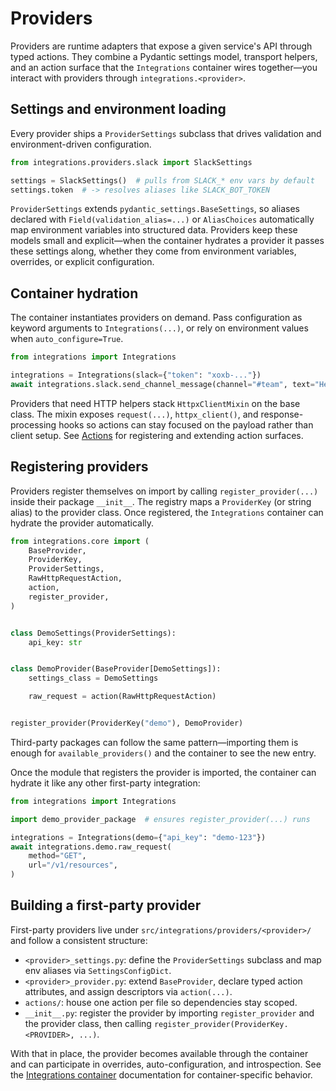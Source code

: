 # Providers

Providers are runtime adapters that expose a given service's API through typed
actions. They combine a Pydantic settings model, transport helpers, and an
action surface that the `Integrations` container wires together—you interact
with providers through `integrations.<provider>`.

## Settings and environment loading

Every provider ships a `ProviderSettings` subclass that drives validation and
environment-driven configuration.

```python
from integrations.providers.slack import SlackSettings

settings = SlackSettings()  # pulls from SLACK_* env vars by default
settings.token  # -> resolves aliases like SLACK_BOT_TOKEN
```

`ProviderSettings` extends `pydantic_settings.BaseSettings`, so aliases declared
with `Field(validation_alias=...)` or `AliasChoices` automatically map
environment variables into structured data. Providers keep these models small
and explicit—when the container hydrates a provider it passes these settings
along, whether they come from environment variables, overrides, or explicit
configuration.

## Container hydration

The container instantiates providers on demand. Pass configuration as keyword
arguments to `Integrations(...)`, or rely on environment values when
`auto_configure=True`.

```python
from integrations import Integrations

integrations = Integrations(slack={"token": "xoxb-..."})
await integrations.slack.send_channel_message(channel="#team", text="Hello")
```

Providers that need HTTP helpers stack `HttpxClientMixin` on the base class.
The mixin exposes `request(...)`, `httpx_client()`, and response-processing
hooks so actions can stay focused on the payload rather than client setup.
See [Actions](actions.md) for registering and extending action surfaces.

## Registering providers

Providers register themselves on import by calling `register_provider(...)`
inside their package `__init__`. The registry maps a `ProviderKey` (or string
alias) to the provider class. Once registered, the `Integrations` container can
hydrate the provider automatically.

```python
from integrations.core import (
    BaseProvider,
    ProviderKey,
    ProviderSettings,
    RawHttpRequestAction,
    action,
    register_provider,
)


class DemoSettings(ProviderSettings):
    api_key: str


class DemoProvider(BaseProvider[DemoSettings]):
    settings_class = DemoSettings

    raw_request = action(RawHttpRequestAction)


register_provider(ProviderKey("demo"), DemoProvider)
```

Third-party packages can follow the same pattern—importing them is enough for
`available_providers()` and the container to see the new entry.

Once the module that registers the provider is imported, the container can
hydrate it like any other first-party integration:

```python
from integrations import Integrations

import demo_provider_package  # ensures register_provider(...) runs

integrations = Integrations(demo={"api_key": "demo-123"})
await integrations.demo.raw_request(
    method="GET",
    url="/v1/resources",
)
```

## Building a first-party provider

First-party providers live under `src/integrations/providers/<provider>/` and
follow a consistent structure:

- `<provider>_settings.py`: define the `ProviderSettings` subclass and map env
  aliases via `SettingsConfigDict`.
- `<provider>_provider.py`: extend `BaseProvider`, declare typed action
  attributes, and assign descriptors via `action(...)`.
- `actions/`: house one action per file so dependencies stay scoped.
- `__init__.py`: register the provider by importing `register_provider` and the
  provider class, then calling `register_provider(ProviderKey.<PROVIDER>, ...)`.

With that in place, the provider becomes available through the container and can
participate in overrides, auto-configuration, and introspection. See the
[Integrations container](integrations-container.md) documentation for
container-specific behavior.
